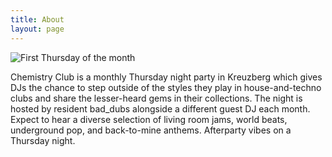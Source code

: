 ```yaml
---
title: About
layout: page
---
```


![First Thursday of the month](/cc_header.png)

Chemistry Club is a monthly Thursday night party in Kreuzberg which gives DJs the chance to step outside of the styles they play in house-and-techno clubs and share the lesser-heard gems in their collections. The night is hosted by resident bad_dubs alongside a different guest DJ each month. Expect to hear a diverse selection of living room jams, world beats, underground pop, and back-to-mine anthems. Afterparty vibes on a Thursday night.
